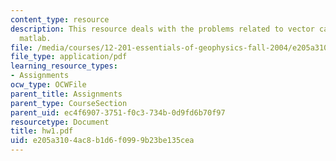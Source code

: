 ```yaml
---
content_type: resource
description: This resource deals with the problems related to vector calculus and
  matlab.
file: /media/courses/12-201-essentials-of-geophysics-fall-2004/e205a3104ac8b1d6f0999b23be135cea_hw1.pdf
file_type: application/pdf
learning_resource_types:
- Assignments
ocw_type: OCWFile
parent_title: Assignments
parent_type: CourseSection
parent_uid: ec4f6907-3751-f0c3-734b-0d9fd6b70f97
resourcetype: Document
title: hw1.pdf
uid: e205a310-4ac8-b1d6-f099-9b23be135cea
---
```

